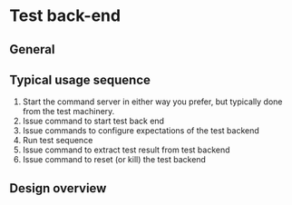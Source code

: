 # Test back-end 

## General

## Typical usage sequence
1. Start the command server in either way you prefer, but typically done from the test machinery.
2. Issue command to start test back end
3. Issue commands to configure expectations of the test backend
4. Run test sequence
5. Issue command to extract test result from test backend
6. Issue command to reset (or kill) the test backend

## Design overview